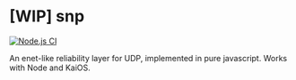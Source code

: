 # [WIP] snp

[![Node.js CI](https://github.com/rameshvarun/snp/actions/workflows/node.js.yml/badge.svg)](https://github.com/rameshvarun/snp/actions/workflows/node.js.yml)

An enet-like reliability layer for UDP, implemented in pure javascript. Works with Node and KaiOS.
